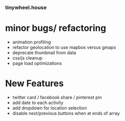 ### tinywheel.house

# minor bugs/ refactoring
- animation profiling
- refactor geolocation to use mapbox versus gmaps
- deprecate thumbnail from data
- css/js cleanup
- page load optimizations

# New Features
- twitter card / facebook share / pinterest pin
- add date to each activity
- add dropdown for location selection
- disable next/previous buttons when at ends of array
